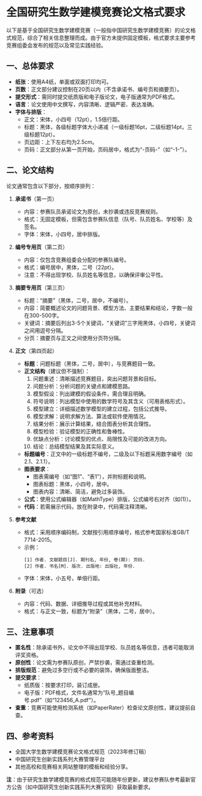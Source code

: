 # 全国研究生数学建模竞赛论文格式要求

以下是基于全国研究生数学建模竞赛（一般指中国研究生数学建模竞赛）的论文格式规范，综合了相关信息整理而成。由于官方未提供固定模板，格式要求主要参考竞赛组委会发布的规范以及常见实践经验。

## 一、总体要求
- **纸张**：使用A4纸，单面或双面打印均可。
- **页数**：正文部分建议控制在20页以内（不含承诺书、编号页和摘要页）。
- **提交形式**：需同时提交纸质版和电子版论文，电子版通常为PDF格式。
- **语言**：论文使用中文撰写，内容清晰、逻辑严密、表达准确。
- **字体与排版**：
  - 正文：宋体，小四号（12pt），1.5倍行距。
  - 标题：黑体，各级标题字体大小递减（一级标题16pt，二级标题14pt，三级标题12pt）。
  - 页边距：上下左右均为2.5cm。
  - 页码：正文部分从第一页开始，页码居中，格式为“-页码-”（如“-1-”）。

## 二、论文结构
论文通常包含以下部分，按顺序排列：

1. **承诺书**（第一页）
   - 内容：参赛队员承诺论文为原创，未抄袭或违反竞赛规则。
   - 格式：无固定模板，但需包含参赛队信息（队号、队员姓名、学校等）及签名。
   - 字体：宋体，小四号，居中排版。

2. **编号专用页**（第二页）
   - 内容：仅包含竞赛组委会分配的参赛队编号。
   - 格式：编号居中，黑体，二号（22pt）。
   - 注意：不得出现学校、队员姓名等信息，以确保评审公平性。

3. **摘要专用页**（第三页）
   - 标题：“摘要”（黑体，二号，居中，不编号）。
   - 内容：简要概述论文的问题背景、模型方法、主要结果和结论，字数一般在300-500字。
   - 关键词：摘要后列出3-5个关键词，“关键词”三字用黑体，小四号，关键词之间用逗号分隔。
   - 分页：摘要页与正文之间使用分页符分隔。

4. **正文**（第四页起）
   - **标题**：问题标题（黑体，二号，居中），与竞赛题目一致。
   - **正文结构**（建议但不强制）：
     1. 问题重述：清晰描述竞赛题目，突出问题背景和目标。
     2. 问题分析：分析问题的关键点和建模思路。
     3. 模型假设：列出建模的假设条件，需合理且明确。
     4. 符号说明：列出模型中使用的数学符号及其含义（可用表格形式）。
     5. 模型建立：详细描述数学模型的建立过程，包括公式推导。
     6. 模型求解：说明求解方法、算法或软件使用情况。
     7. 结果分析：展示计算结果，结合图表分析其合理性。
     8. 模型检验：验证模型的正确性和鲁棒性。
     9. 优缺点分析：讨论模型的优点、局限性及可能的改进方向。
     10. 结论：总结模型结果及其实际意义。
   - **标题编号**：正文中的一级标题不编号，二级及以下标题采用数字编号（如2.1、2.1.1）。
   - **图表要求**：
     - 图表需编号（如“图1”、“表1”），并附标题和说明。
     - 图表标题：黑体，小四号，居中。
     - 图表内容：清晰、简洁，避免过多装饰。
   - **公式**：使用公式编辑器（如MathType）排版，公式编号右对齐（如(1)）。
   - **代码**：若需展示代码，放在附录中，代码需注释清晰。

5. **参考文献**
   - 格式：采用顺序编码制，文献按引用顺序编号，格式参考国家标准GB/T 7714-2015。
   - 示例：
     ```
     [1] 作者. 文献题目[J]. 期刊名, 年份, 卷(期): 页码.
     [2] 作者. 书名[M]. 版次. 出版地: 出版社, 年份.
     ```
   - 字体：宋体，小五号，单倍行距。

6. **附录**（可选）
   - 内容：代码、数据、详细推导过程或其他补充材料。
   - 格式：与正文一致，标题为“附录”（黑体，二号，居中）。

## 三、注意事项
- **匿名性**：除承诺书外，论文中不得出现学校、队员姓名等信息，违者可能取消评奖资格。
- **原创性**：论文需为参赛队原创，严禁抄袭，需通过查重检测。
- **排版规范**：避免过多空行或不必要的装饰，确保版面整洁。
- **提交要求**：
   - 纸质版：按要求打印，装订成册。
   - 电子版：PDF格式，文件名通常为“队号_题目编号.pdf”（如“123456_A.pdf”）。
- **查重**：竞赛可能使用检测系统（如PaperRater）检查论文原创性，建议提前自查。

## 四、参考资料
- 全国大学生数学建模竞赛论文格式规范（2023年修订稿）[](https://shumo.hrbeu.edu.cn/2025/0223/c3528a334501/page.htm)
- 中国研究生创新实践系列大赛管理平台[](https://cpipc.acge.org.cn/cw/hp/4)
- 其他高校和竞赛相关网站整理的模板和经验分享。

**注**：由于研究生数学建模竞赛的格式规范可能随年份更新，建议参赛队参考最新官方公告（如中国研究生创新实践系列大赛官网）获取最新要求。